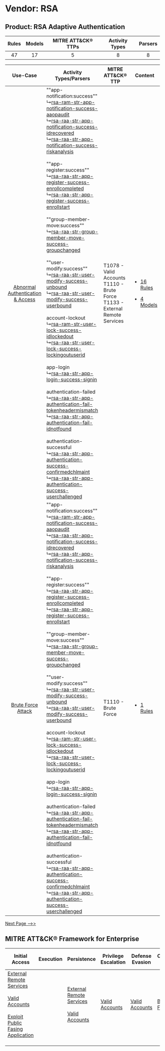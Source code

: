 Vendor: RSA
===========
Product: RSA Adaptive Authentication
------------------------------------
| Rules | Models | MITRE ATT&CK® TTPs | Activity Types | Parsers |
|:-----:|:------:|:------------------:|:--------------:|:-------:|
|  47   |   17   |         5          |       8        |    8    |

|    Use-Case    | Activity Types/Parsers    | MITRE ATT&CK® TTP    | Content    |
|:----:| ---- | ---- | ---- |
| [Abnormal Authentication & Access](../../../UseCases/uc_abnormal_authentication_&_access.md) |  ""app-notification:success""<br> ↳[rsa-ram-str-app-notification-success-aaopaudit](Ps/pC_rsaramstrappnotificationsuccessaaopaudit.md)<br> ↳[rsa-raa-str-app-notification-success-idrecovered](Ps/pC_rsaraastrappnotificationsuccessidrecovered.md)<br> ↳[rsa-raa-str-app-notification-success-riskanalysis](Ps/pC_rsaraastrappnotificationsuccessriskanalysis.md)<br><br> ""app-register:success""<br> ↳[rsa-raa-str-app-register-success-enrollcompleted](Ps/pC_rsaraastrappregistersuccessenrollcompleted.md)<br> ↳[rsa-raa-str-app-register-success-enrollstart](Ps/pC_rsaraastrappregistersuccessenrollstart.md)<br><br> ""group-member-move:success""<br> ↳[rsa-raa-str-group-member-move-success-groupchanged](Ps/pC_rsaraastrgroupmembermovesuccessgroupchanged.md)<br><br> ""user-modify:success""<br> ↳[rsa-raa-str-user-modify-success-unbound](Ps/pC_rsaraastrusermodifysuccessunbound.md)<br> ↳[rsa-raa-str-user-modify-success-userbound](Ps/pC_rsaraastrusermodifysuccessuserbound.md)<br><br> account-lockout<br> ↳[rsa-ram-str-user-lock-success-idlockedout](Ps/pC_rsaramstruserlocksuccessidlockedout.md)<br> ↳[rsa-raa-str-user-lock-success-lockingoutuserid](Ps/pC_rsaraastruserlocksuccesslockingoutuserid.md)<br><br> app-login<br> ↳[rsa-raa-str-app-login-success-signin](Ps/pC_rsaraastrapploginsuccesssignin.md)<br><br> authentication-failed<br> ↳[rsa-raa-str-app-authentication-fail-tokenheadermismatch](Ps/pC_rsaraastrappauthenticationfailtokenheadermismatch.md)<br> ↳[rsa-raa-str-app-authentication-fail-idnotfound](Ps/pC_rsaraastrappauthenticationfailidnotfound.md)<br><br> authentication-successful<br> ↳[rsa-raa-str-app-authentication-success-confirmedchlmaint](Ps/pC_rsaraastrappauthenticationsuccessconfirmedchlmaint.md)<br> ↳[rsa-raa-str-app-authentication-success-userchallenged](Ps/pC_rsaraastrappauthenticationsuccessuserchallenged.md)<br> | T1078 - Valid Accounts<br>T1110 - Brute Force<br>T1133 - External Remote Services<br> | [<ul><li>16 Rules</li></ul><ul><li>4 Models</li></ul>](RM/r_m_rsa_rsa_adaptive_authentication_Abnormal_Authentication_&_Access.md) |
|    [Brute Force Attack](../../../UseCases/uc_brute_force_attack.md)    |  ""app-notification:success""<br> ↳[rsa-ram-str-app-notification-success-aaopaudit](Ps/pC_rsaramstrappnotificationsuccessaaopaudit.md)<br> ↳[rsa-raa-str-app-notification-success-idrecovered](Ps/pC_rsaraastrappnotificationsuccessidrecovered.md)<br> ↳[rsa-raa-str-app-notification-success-riskanalysis](Ps/pC_rsaraastrappnotificationsuccessriskanalysis.md)<br><br> ""app-register:success""<br> ↳[rsa-raa-str-app-register-success-enrollcompleted](Ps/pC_rsaraastrappregistersuccessenrollcompleted.md)<br> ↳[rsa-raa-str-app-register-success-enrollstart](Ps/pC_rsaraastrappregistersuccessenrollstart.md)<br><br> ""group-member-move:success""<br> ↳[rsa-raa-str-group-member-move-success-groupchanged](Ps/pC_rsaraastrgroupmembermovesuccessgroupchanged.md)<br><br> ""user-modify:success""<br> ↳[rsa-raa-str-user-modify-success-unbound](Ps/pC_rsaraastrusermodifysuccessunbound.md)<br> ↳[rsa-raa-str-user-modify-success-userbound](Ps/pC_rsaraastrusermodifysuccessuserbound.md)<br><br> account-lockout<br> ↳[rsa-ram-str-user-lock-success-idlockedout](Ps/pC_rsaramstruserlocksuccessidlockedout.md)<br> ↳[rsa-raa-str-user-lock-success-lockingoutuserid](Ps/pC_rsaraastruserlocksuccesslockingoutuserid.md)<br><br> app-login<br> ↳[rsa-raa-str-app-login-success-signin](Ps/pC_rsaraastrapploginsuccesssignin.md)<br><br> authentication-failed<br> ↳[rsa-raa-str-app-authentication-fail-tokenheadermismatch](Ps/pC_rsaraastrappauthenticationfailtokenheadermismatch.md)<br> ↳[rsa-raa-str-app-authentication-fail-idnotfound](Ps/pC_rsaraastrappauthenticationfailidnotfound.md)<br><br> authentication-successful<br> ↳[rsa-raa-str-app-authentication-success-confirmedchlmaint](Ps/pC_rsaraastrappauthenticationsuccessconfirmedchlmaint.md)<br> ↳[rsa-raa-str-app-authentication-success-userchallenged](Ps/pC_rsaraastrappauthenticationsuccessuserchallenged.md)<br> | T1110 - Brute Force<br>    | [<ul><li>1 Rules</li></ul>](RM/r_m_rsa_rsa_adaptive_authentication_Brute_Force_Attack.md)    |
[Next Page -->>](2_ds_rsa_rsa_adaptive_authentication.md)

MITRE ATT&CK® Framework for Enterprise
--------------------------------------
| Initial Access                                                                                                                                                                                                                         | Execution | Persistence                                                                                                                                      | Privilege Escalation                                                | Defense Evasion                                                     | Credential Access                                                | Discovery | Lateral Movement | Collection | Command and Control                                                                                                                       | Exfiltration | Impact |
| -------------------------------------------------------------------------------------------------------------------------------------------------------------------------------------------------------------------------------------- | --------- | ------------------------------------------------------------------------------------------------------------------------------------------------ | ------------------------------------------------------------------- | ------------------------------------------------------------------- | ---------------------------------------------------------------- | --------- | ---------------- | ---------- | ----------------------------------------------------------------------------------------------------------------------------------------- | ------------ | ------ |
| [External Remote Services](https://attack.mitre.org/techniques/T1133)<br><br>[Valid Accounts](https://attack.mitre.org/techniques/T1078)<br><br>[Exploit Public Fasing Application](https://attack.mitre.org/techniques/T1190)<br><br> |           | [External Remote Services](https://attack.mitre.org/techniques/T1133)<br><br>[Valid Accounts](https://attack.mitre.org/techniques/T1078)<br><br> | [Valid Accounts](https://attack.mitre.org/techniques/T1078)<br><br> | [Valid Accounts](https://attack.mitre.org/techniques/T1078)<br><br> | [Brute Force](https://attack.mitre.org/techniques/T1110)<br><br> |           |                  |            | [Proxy: Multi-hop Proxy](https://attack.mitre.org/techniques/T1090/003)<br><br>[Proxy](https://attack.mitre.org/techniques/T1090)<br><br> |              |        |